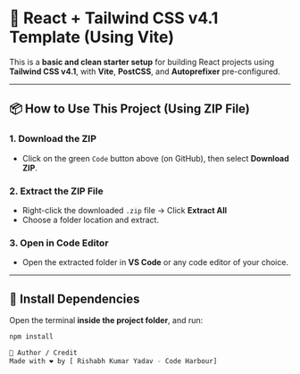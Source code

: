 # 🚀 React + Tailwind CSS v4.1 Template (Using Vite)

This is a **basic and clean starter setup** for building React projects using **Tailwind CSS v4.1**, with **Vite**, **PostCSS**, and **Autoprefixer** pre-configured.

---

## 📦 How to Use This Project (Using ZIP File)

### 1. Download the ZIP
- Click on the green `Code` button above (on GitHub), then select **Download ZIP**.

### 2. Extract the ZIP File
- Right-click the downloaded `.zip` file → Click **Extract All**
- Choose a folder location and extract.

### 3. Open in Code Editor
- Open the extracted folder in **VS Code** or any code editor of your choice.

---

## 📁 Install Dependencies

Open the terminal **inside the project folder**, and run:

```bash
npm install

🔗 Author / Credit
Made with ❤️ by [ Rishabh Kumar Yadav - Code Harbour]




